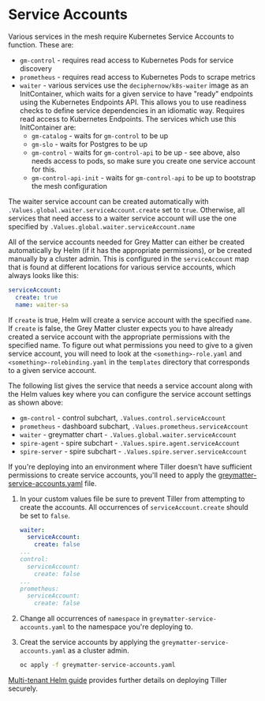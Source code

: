 # Service Accounts

Various services in the mesh require Kubernetes Service Accounts to function. These are:

- `gm-control` - requires read access to Kubernetes Pods for service discovery
- `prometheus` - requires read access to Kubernetes Pods to scrape metrics
- `waiter` - various services use the `deciphernow/k8s-waiter` image as an InitContainer, which waits for a given service to have "ready" endpoints using the Kubernetes Endpoints API. This allows you to use readiness checks to define service dependencies in an idiomatic way. Requires read access to Kubernetes Endpoints. The services which use this InitContainer are:
  - `gm-catalog` - waits for `gm-control` to be up
  - `gm-slo` - waits for Postgres to be up
  - `gm-control` - waits for `gm-control-api` to be up - see above, also needs access to pods, so make sure you create one service account for this.
  - `gm-control-api-init` - waits for `gm-control-api` to be up to bootstrap the mesh configuration

The waiter service account can be created automatically with `.Values.global.waiter.serviceAccount.create` set to `true`. Otherwise, all services that need access to a waiter service account will use the one specified by `.Values.global.waiter.serviceAccount.name`

All of the service accounts needed for Grey Matter can either be created automatically by Helm (if it has the appropriate permissions), or be created manually by a cluster admin. This is configured in the `serviceAccount` map that is found at different locations for various service accounts, which always looks like this:

```yaml
serviceAccount:
  create: true
  name: waiter-sa
```

If `create` is true, Helm will create a service account with the specified `name`. If `create` is false, the Grey Matter cluster expects you to have already created a service account with the appropriate permissions with the specified name. To figure out what permissions you need to give to a given service account, you will need to look at the `<something>-role.yaml` and `<something>-rolebinding.yaml` in the `templates` directory that corresponds to a given service account.

The following list gives the service that needs a service account along with the Helm values key where you can configure the service account settings as shown above:

- `gm-control` - control subchart, `.Values.control.serviceAccount`
- `prometheus` - dashboard subchart, `.Values.prometheus.serviceAccount`
- `waiter` - greymatter chart - `.Values.global.waiter.serviceAccount`
- `spire-agent` - spire subchart - `.Values.spire.agent.serviceAccount`
- `spire-server` - spire subchart - `.Values.spire.server.serviceAccount`

If you're deploying into an environment where Tiller doesn't have sufficient permissions to create service accounts, you'll need to apply the [greymatter-service-accounts.yaml](../greymatter-service-accounts.yaml) file.

1. In your custom values file be sure to prevent Tiller from attempting to create the accounts. All occurrences of `serviceAccount.create` should be set to `false`.

    ```yaml
    waiter:
      serviceAccount:
        create: false
    ...
    control:
      serviceAccount:
        create: false
    ...
    prometheus:
      serviceAccount:
        create: false
    ```

2. Change all occurrences of `namespace` in `greymatter-service-accounts.yaml` to the namespace you're deploying to.
3. Creat the service accounts by applying the `greymatter-service-accounts.yaml` as a cluster admin.

    ```sh
    oc apply -f greymatter-service-accounts.yaml
    ```

[Multi-tenant Helm guide](./Multi-tenant%20Helm.md) provides further details on deploying Tiller securely.
